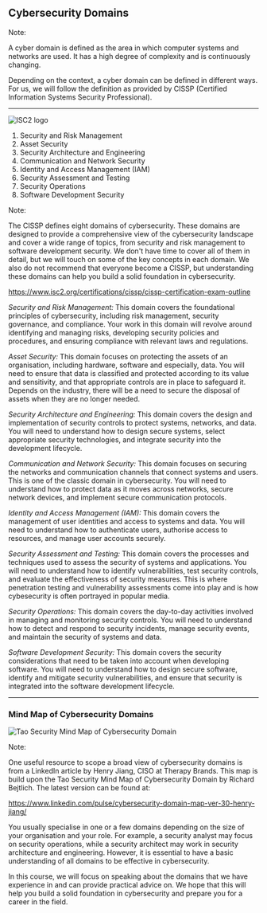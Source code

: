 ## Cybersecurity Domains

Note:

A cyber domain is defined as the area in which computer systems and networks are used. It has a high degree of complexity and is continuously changing.

Depending on the context, a cyber domain can be defined in different ways. For us, we will follow the definition as provided by CISSP (Certified Information Systems Security Professional).

---

![ISC2 logo](https://www.isc2.org/-/media/Project/ISC2/Main/Media/logos/logo.svg?iar=0&rev=07c9a854362e42ae9395034e8f867452&hash=CE7CAB00A81C225005982B41EBD87962)

1. Security and Risk Management
2. Asset Security
3. Security Architecture and Engineering
4. Communication and Network Security
5. Identity and Access Management (IAM)
6. Security Assessment and Testing
7. Security Operations
8. Software Development Security

Note:

The CISSP defines eight domains of cybersecurity. These domains are designed to provide a comprehensive view of the cybersecurity landscape and cover a wide range of topics, from security and risk management to software development security. We don't have time to cover all of them in detail, but we will touch on some of the key concepts in each domain. We also do not recommend that everyone become a CISSP, but understanding these domains can help you build a solid foundation in cybersecurity.

https://www.isc2.org/certifications/cissp/cissp-certification-exam-outline

*Security and Risk Management:* This domain covers the foundational principles of cybersecurity, including risk management, security governance, and compliance. Your work in this domain will revolve around identifying and managing risks, developing security policies and procedures, and ensuring compliance with relevant laws and regulations.

*Asset Security:* This domain focuses on protecting the assets of an organisation, including hardware, software and especially, data. You will need to ensure that data is classified and protected according to its value and sensitivity, and that appropriate controls are in place to safeguard it. Depends on the industry, there will be a need to secure the disposal of assets when they are no longer needed.

*Security Architecture and Engineering:* This domain covers the design and implementation of security controls to protect systems, networks, and data. You will need to understand how to design secure systems, select appropriate security technologies, and integrate security into the development lifecycle.

*Communication and Network Security:* This domain focuses on securing the networks and communication channels that connect systems and users. This is one of the classic domain in cybersecurity. You will need to understand how to protect data as it moves across networks, secure network devices, and implement secure communication protocols.

*Identity and Access Management (IAM):* This domain covers the management of user identities and access to systems and data. You will need to understand how to authenticate users, authorise access to resources, and manage user accounts securely.

*Security Assessment and Testing:* This domain covers the processes and techniques used to assess the security of systems and applications. You will need to understand how to identify vulnerabilities, test security controls, and evaluate the effectiveness of security measures. This is where penetration testing and vulnerability assessments come into play and is how cybesecurity is often portrayed in popular media.

*Security Operations:* This domain covers the day-to-day activities involved in managing and monitoring security controls. You will need to understand how to detect and respond to security incidents, manage security events, and maintain the security of systems and data.

*Software Development Security:* This domain covers the security considerations that need to be taken into account when developing software. You will need to understand how to design secure software, identify and mitigate security vulnerabilities, and ensure that security is integrated into the software development lifecycle.

---

### Mind Map of Cybersecurity Domains

![Tao Security Mind Map of Cybersecurity Domain](https://media.licdn.com/dms/image/v2/C4E12AQFEgFdbEtEl3Q/article-inline_image-shrink_1500_2232/article-inline_image-shrink_1500_2232/0/1619282900607?e=1730332800&v=beta&t=_v_5jWZJ82saSRVbLQy30_UCHOzU4FPK0fe61To4vM4)

Note:

One useful resource to scope a broad view of cybersecurity domains is from a LinkedIn article by Henry Jiang, CISO at Therapy Brands. This map is build upon the Tao Security Mind Map of Cybersecurity Domain by Richard Bejtlich. The latest version can be found at:

https://www.linkedin.com/pulse/cybersecurity-domain-map-ver-30-henry-jiang/

You usually specialise in one or a few domains depending on the size of your organisation and your role. For example, a security analyst may focus on security operations, while a security architect may work in security architecture and engineering. However, it is essential to have a basic understanding of all domains to be effective in cybersecurity.

In this course, we will focus on speaking about the domains that we have experience in and can provide practical advice on. We hope that this will help you build a solid foundation in cybersecurity and prepare you for a career in the field.

